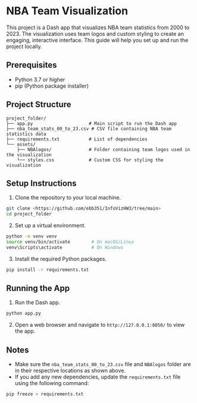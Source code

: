 # NBA Team Visualization

This project is a Dash app that visualizes NBA team statistics from 2000 to 2023. The visualization uses team logos and custom styling to create an engaging, interactive interface. This guide will help you set up and run the project locally.

## Prerequisites

- Python 3.7 or higher
- pip (Python package installer)

## Project Structure

```plaintext
project_folder/
├── app.py                     # Main script to run the Dash app
├── nba_team_stats_00_to_23.csv # CSV file containing NBA team statistics data
├── requirements.txt           # List of dependencies
└── assets/
    ├── NBAlogos/              # Folder containing team logos used in the visualization
    └── styles.css             # Custom CSS for styling the visualization
```

## Setup Instructions
1. Clone the repository to your local machine.
```bash
git clone <https://github.com/ebb351/InfoVizHW3/tree/main>
cd project_folder
```
2. Set up a virtual environment.
```bash
python -m venv venv
source venv/bin/activate        # On macOS/Linux
venv\Scripts\activate           # On Windows
```
3. Install the required Python packages.
```bash
pip install -r requirements.txt
```

## Running the App
1. Run the Dash app.
```bash
python app.py
```
2. Open a web browser and navigate to `http://127.0.0.1:8050/` to view the app.

## Notes
- Make sure the `nba_team_stats_00_to_23.csv` file and `NBAlogos` folder are in their respective locations as shown above.
- If you add any new dependencies, update the `requirements.txt` file using the following command:
```bash
pip freeze > requirements.txt
```